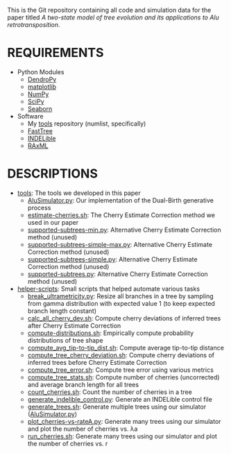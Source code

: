 This is the Git repository containing all code and simulation data for the paper titled *A two-state model of tree evolution and its applications to *Alu* retrotransposition*.

REQUIREMENTS
===
* Python Modules
    * [DendroPy](http://www.dendropy.org/)
    * [matplotlib](http://matplotlib.org/)
    * [NumPy](http://www.numpy.org/)
    * [SciPy](https://www.scipy.org/)
    * [Seaborn](http://seaborn.pydata.org/)
* Software
    * My [tools](https://github.com/niemasd/tools/) repository (numlist, specifically)
    * [FastTree](http://www.microbesonline.org/fasttree/)
    * [INDELible](http://abacus.gene.ucl.ac.uk/software/indelible/)
    * [RAxML](http://sco.h-its.org/exelixis/web/software/raxml/index.html)

DESCRIPTIONS
===
* [tools](tools): The tools we developed in this paper
    * [AluSimulator.py](tools/AluSimulator.py): Our implementation of the Dual-Birth generative process
    * [estimate-cherries.sh](tools/estimate-cherries.sh): The Cherry Estimate Correction method we used in our paper
    * [supported-subtrees-min.py](tools/supported-subtrees-min.py): Alternative Cherry Estimate Correction method (unused)
    * [supported-subtrees-simple-max.py](tools/supported-subtrees-simple-max.py): Alternative Cherry Estimate Correction method (unused)
    * [supported-subtrees-simple.py](tools/supported-subtrees-simple.py): Alternative Cherry Estimate Correction method (unused)
    * [supported-subtrees.py](tools/supported-subtrees.py): Alternative Cherry Estimate Correction method (unused)
* [helper-scripts](helper-scripts): Small scripts that helped automate various tasks
    * [break_ultrametricity.py](tools/break_ultrametricity.py): Resize all branches in a tree by sampling from gamma distribution with expected value 1 (to keep expected branch length constant)
    * [calc_all_cherry_dev.sh](helper-scripts/calc_all_cherry_dev.sh): Compute cherry deviations of inferred trees after Cherry Estimate Correction
    * [compute-distributions.sh](helper-scripts/compute-distributions.sh): Empirically compute probability distributions of tree shape
    * [compute_avg_tip-to-tip_dist.sh](helper-scripts/compute_avg_tip-to-tip_dist.sh): Compute average tip-to-tip distance
    * [compute_tree_cherry_deviation.sh](helper-scripts/compute_tree_cherry_deviation.sh): Compute cherry deviations of inferred trees before Cherry Estimate Correction
    * [compute_tree_error.sh](helper-scripts/compute_tree_error.sh): Compute tree error using various metrics
    * [compute_tree_stats.sh](helper-scripts/compute_tree_stats.sh): Compute number of cherries (uncorrected) and average branch length for all trees
    * [count_cherries.sh](helper-scripts/count_cherries.sh): Count the number of cherries in a tree
    * [generate_indelible_control.py](helper-scripts/generate_indelible_control.py): Generate an INDELible control file
    * [generate_trees.sh](helper-scripts/generate_trees.sh): Generate multiple trees using our simulator ([AluSimulator.py](tools/AluSimulator.py))
    * [plot_cherries-vs-rateA.py](helper-scripts/plot_cherries-vs-rateA.py): Generate many trees using our simulator and plot the number of cherries vs. λa
    * [run_cherries.sh](helper-scripts/run_cherries.sh): Generate many trees using our simulator and plot the number of cherries vs. r
    
